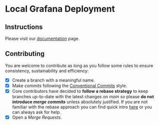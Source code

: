 # Local Grafana Deployment

## Instructions

Please visit our
[documentation](https://system73.github.io/edge-analytics-grafana-setup/docs/) page.

## Contributing

You are welcome to contribute as long as you follow some rules to ensure consistency, sustainability
and efficiency:

* [x] Create a branch with a meaningful name.
* [x] Make *commits* following the [Conventional Commits][conv-commits] style.
* [x] Core contributors have decided to **follow a rebase strategy** to keep branches up-to-date
  with the latest changes on *main* so please **do not introduce *merge commits*** unless absolutely
  justified. If you are not familiar with the rebase approach you can find quick intro
  [here][how-to-rebase] or you can always ask for help.
* [x] Open a *Merge Requests*.

[conv-commits]: https://www.conventionalcommits.org/en/v1.0.0/
[how-to-rebase]: https://www.atlassian.com/git/tutorials/merging-vs-rebasing
